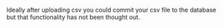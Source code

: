 Ideally after uploading csv you could commit your csv file to the database but that functionality has not been thought out.
